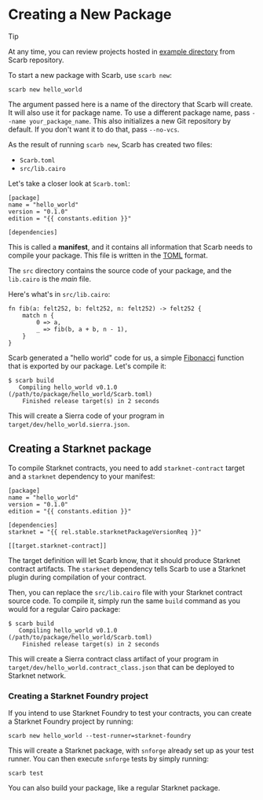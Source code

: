 <script setup>
import { data as rel } from "../../github.data";
import {data as constants} from "../../constants.data";
</script>

# Creating a New Package

> [!TIP]
> At any time, you can review projects hosted in
> [example directory](https://github.com/software-mansion/scarb/tree/main/examples) from Scarb repository.

To start a new package with Scarb, use `scarb new`:

```shell
scarb new hello_world
```

The argument passed here is a name of the directory that Scarb will create.
It will also use it for package name.
To use a different package name, pass `--name your_package_name`.
This also initializes a new Git repository by default. If you don't want it to do that, pass `--no-vcs`.

As the result of running `scarb new`, Scarb has created two files:

- `Scarb.toml`
- `src/lib.cairo`

Let's take a closer look at `Scarb.toml`:

```toml-vue
[package]
name = "hello_world"
version = "0.1.0"
edition = "{{ constants.edition }}"

[dependencies]
```

This is called a **manifest**, and it contains all information that Scarb needs to compile your package.
This file is written in the [TOML](https://toml.io/) format.

The `src` directory contains the source code of your package, and the `lib.cairo` is the _main_ file.

Here's what's in `src/lib.cairo`:

```cairo filename="src/lib.cairo"
fn fib(a: felt252, b: felt252, n: felt252) -> felt252 {
    match n {
        0 => a,
        _ => fib(b, a + b, n - 1),
    }
}
```

Scarb generated a "hello world" code for us, a simple [Fibonacci](https://en.wikipedia.org/wiki/Fibonacci_number)
function that is exported by our package.
Let's compile it:

```shell
$ scarb build
   Compiling hello_world v0.1.0 (/path/to/package/hello_world/Scarb.toml)
    Finished release target(s) in 2 seconds
```

This will create a Sierra code of your program in `target/dev/hello_world.sierra.json`.

## Creating a Starknet package

To compile Starknet contracts, you need to add `starknet-contract` target and a `starknet` dependency to your manifest:

```toml-vue
[package]
name = "hello_world"
version = "0.1.0"
edition = "{{ constants.edition }}"

[dependencies]
starknet = "{{ rel.stable.starknetPackageVersionReq }}"

[[target.starknet-contract]]
```

The target definition will let Scarb know, that it should produce Starknet contract artifacts.
The `starknet` dependency tells Scarb to use a Starknet plugin during compilation of your contract.

Then, you can replace the `src/lib.cairo` file with your Starknet contract source code.
To compile it, simply run the same `build` command as you would for a regular Cairo package:

```shell
$ scarb build
   Compiling hello_world v0.1.0 (/path/to/package/hello_world/Scarb.toml)
    Finished release target(s) in 2 seconds
```

This will create a Sierra contract class artifact of your program in `target/dev/hello_world.contract_class.json`
that can be deployed to Starknet network.

### Creating a Starknet Foundry project

If you intend to use Starknet Foundry to test your contracts, you can create a Starknet Foundry project by
running:

```shell
scarb new hello_world --test-runner=starknet-foundry
```

This will create a Starknet package, with `snforge` already set up as your test runner. You can then execute `snforge`
tests by simply running:

```shell
scarb test
```

You can also build your package, like a regular Starknet package.
